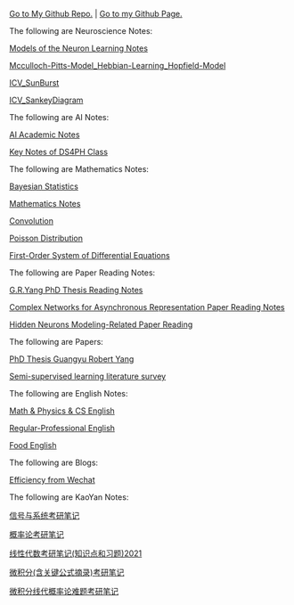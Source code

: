 [Go to My Github Repo.](https://github.com/HollisChen/NoteSharing) | [Go to my Github Page.](https://hollischen.github.io/NoteSharing/)

The following are Neuroscience Notes:

[Models of the Neuron Learning Notes](https://hollischen.github.io/NoteSharing/Models%20of%20the%20Neuron%20Class%20Notes/Models%20of%20the%20Neuron%20Learning%20Notes)

[Mcculloch-Pitts-Model_Hebbian-Learning_Hopfield-Model](https://hollischen.github.io/NoteSharing/Neuroscience%20and%20AI/Mcculloch-Pitts-Model_Hebbian-Learning_Hopfield-Model.html)

[ICV_SunBurst](https://hollischen.github.io/NoteSharing/Neuroscience%20and%20AI/ICV_Plots/ICV_SunBurst.html)

[ICV_SankeyDiagram](https://hollischen.github.io/NoteSharing/Neuroscience%20and%20AI/ICV_Plots/ICV_SankeyDiagram.html)

The following are AI Notes:

[AI Academic Notes](https://hollischen.github.io/NoteSharing/Neuroscience%20and%20AI/AI%20Academic%20Notes)

[Key Notes of DS4PH Class](https://hollischen.github.io/NoteSharing/DS4PH%20Class%20Notes/Key%20Notes%20of%20DS4PH%20Class)

The following are Mathematics Notes:

[Bayesian Statistics](https://hollischen.github.io/NoteSharing/Neuroscience%20and%20AI/Bayesian%20Statistics)

[Mathematics Notes](https://hollischen.github.io/NoteSharing/Math%20&%20Physics/Mathematics%20Notes)

[Convolution](https://hollischen.github.io/NoteSharing/Math%20&%20Physics/Convolution.pdf)

[Poisson Distribution](https://hollischen.github.io/NoteSharing/Math%20&%20Physics/Poisson%20Distribution.pdf)

[First-Order System of Differential Equations](https://hollischen.github.io/NoteSharing/Math%20&%20Physics/First-Order%20System%20of%20Differential%20Equations.pdf)

The following are Paper Reading Notes:

[G.R.Yang PhD Thesis Reading Notes](https://hollischen.github.io/NoteSharing/Neuroscience%20and%20AI/G.R.Yang%20PhD%20Thesis%20Reading%20Notes)

[Complex Networks for Asynchronous Representation Paper Reading Notes](https://hollischen.github.io/NoteSharing/ZhengHao%20Project/CNAP%20Paper%20Reading%20Notes)

[Hidden Neurons Modeling-Related Paper Reading](https://hollischen.github.io/NoteSharing/Shuqi%20Project/HNM%20Paper%20Reading%20Notes)

The following are Papers:

[PhD Thesis Guangyu Robert Yang](https://hollischen.github.io/NoteSharing/Papers/PhD%20Thesis%20Guangyu%20Robert%20Yang.pdf)

[Semi-supervised learning literature survey](https://hollischen.github.io/NoteSharing/Papers/Semi-supervised%20learning%20literature%20survey.pdf)

The following are English Notes:

[Math & Physics & CS English](https://hollischen.github.io/NoteSharing/English%20Notes/Math%20&%20Physics%20&%20CS%20English)

[Regular-Professional English](https://hollischen.github.io/NoteSharing/English%20Notes/Regular-Professional%20English)

[Food English](https://hollischen.github.io/NoteSharing/English%20Notes/Food%20English)

The following are Blogs:

[Efficiency from Wechat](https://mp.weixin.qq.com/mp/appmsgalbum?action=getalbum&album_id=1550412738877816833&__biz=MzI0NDU0OTIxOA==#wechat_redirect)

The following are KaoYan Notes:

[信号与系统考研笔记](https://hollischen.github.io/NoteSharing/KaoYan/%E4%BF%A1%E5%8F%B7%E4%B8%8E%E7%B3%BB%E7%BB%9F%E8%80%83%E7%A0%94%E7%AC%94%E8%AE%B0.pdf)

[概率论考研笔记](https://hollischen.github.io/NoteSharing/KaoYan/%E6%A6%82%E7%8E%87%E8%AE%BA%E8%80%83%E7%A0%94%E7%AC%94%E8%AE%B0.pdf)

[线性代数考研笔记(知识点和习题)2021](https://hollischen.github.io/NoteSharing/KaoYan/%E7%BA%BF%E6%80%A7%E4%BB%A3%E6%95%B0%E8%80%83%E7%A0%94%E7%AC%94%E8%AE%B0(%E7%9F%A5%E8%AF%86%E7%82%B9%E5%92%8C%E4%B9%A0%E9%A2%98)2021.pdf)

[微积分(含关键公式摘录)考研笔记](https://hollischen.github.io/NoteSharing/KaoYan/%E5%BE%AE%E7%A7%AF%E5%88%86(%E5%90%AB%E5%85%B3%E9%94%AE%E5%85%AC%E5%BC%8F%E6%91%98%E5%BD%95)%E8%80%83%E7%A0%94%E7%AC%94%E8%AE%B0.pdf)

[微积分线代概率论难题考研笔记](https://hollischen.github.io/NoteSharing/KaoYan/%E5%BE%AE%E7%A7%AF%E5%88%86%E7%BA%BF%E4%BB%A3%E6%A6%82%E7%8E%87%E8%AE%BA%E9%9A%BE%E9%A2%98%E8%80%83%E7%A0%94%E7%AC%94%E8%AE%B0.pdf)



